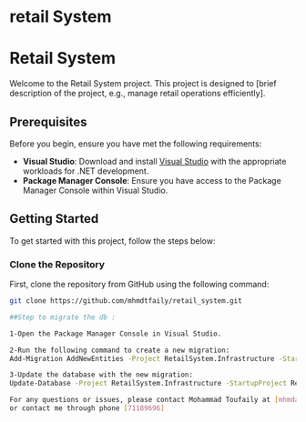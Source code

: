 # retail System

# Retail System

Welcome to the Retail System project. This project is designed to [brief description of the project, e.g., manage retail operations efficiently].

## Prerequisites

Before you begin, ensure you have met the following requirements:

- **Visual Studio**: Download and install [Visual Studio](https://visualstudio.microsoft.com/) with the appropriate workloads for .NET development.
- **Package Manager Console**: Ensure you have access to the Package Manager Console within Visual Studio.



## Getting Started

To get started with this project, follow the steps below:

### Clone the Repository

First, clone the repository from GitHub using the following command:

```bash
git clone https://github.com/mhmdtfaily/retail_system.git

##Step to migrate the db :

1-Open the Package Manager Console in Visual Studio.

2-Run the following command to create a new migration:
Add-Migration AddNewEntities -Project RetailSystem.Infrastructure -StartupProject RetailSystem.API

3-Update the database with the new migration:
Update-Database -Project RetailSystem.Infrastructure -StartupProject RetailSystem.API

For any questions or issues, please contact Mohammad Toufaily at [mhmdalitfaily@gmail.com].
or contact me through phone [71189696]